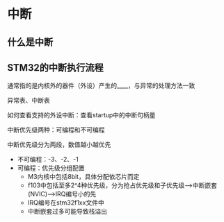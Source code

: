 # 中断

## 什么是中断

## STM32的中断执行流程

通常指的是内核外的器件（外设）产生的____，与异常的处理方法一致

异常表、中断表

如何查看支持的外设中断：查看startup中的中断句柄量

中断优先级两种：可编程和不可编程

中断优先级分为两段，数值越小越优先
- 不可编程：-3、-2、-1
- 可编程：优先级分组配置
  - M3内核中包括8bit，具体分配依芯片而定
  - f103中包括至多2^4种优先级，分为抢占优先级和子优先级—>中断嵌套(NVIC)—>IRQ编号小的先
  - IRQ编号在stm32f1xx文件中
  - 中断嵌套过多可能导致栈溢出